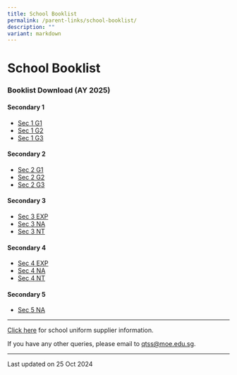 ```yaml
---
title: School Booklist
permalink: /parent-links/school-booklist/
description: ""
variant: markdown
---
```

School Booklist
===============

### Booklist Download (AY 2025)


#### Secondary 1

* [Sec 1 G1](/files/QTSS_2025_S1_G1_amended.pdf)
* [Sec 1 G2](/files/QTSS_2025_S1_G2_amended.pdf)
* [Sec 1 G3](/files/QTSS_2025_S1_G3_amended.pdf)



#### Secondary 2

- [Sec 2 G1](/files/QTSS_2025_S2_G1_amended.pdf)
- [Sec 2 G2](/files/QTSS_2025_S2_G2.pdf)
- [Sec 2 G3](/files/QTSS_2025_S2_G3.pdf)

#### Secondary 3

- [Sec 3 EXP](/files/QTSS_2025_S3_EXP_amended.pdf)
- [Sec 3 NA](/files/QTSS_2025_S3_NA.pdf)
- [Sec 3 NT](/files/QTSS_2025_S3_NT.pdf)

#### Secondary 4

- [Sec 4 EXP](/files/QTSS_2025_S4_EXP.pdf)
- [Sec 4 NA](/files/QTSS_2025_S4_NA.pdf)
- [Sec 4 NT](/files/QTSS_2025_S4_NT.pdf)

#### Secondary 5

- [Sec 5 NA](/files/QTSS_2025_S5_NA.pdf)


-------------------

[Click here](https://staging.d33coz43hxnqna.amplifyapp.com/parent-links/school-uniforms/) for school uniform supplier information.

If you have any other queries, please email to qtss@moe.edu.sg.

-------------------

Last updated on 25 Oct 2024